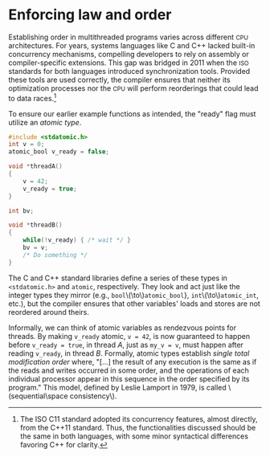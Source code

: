 # Enforcing law and order

Establishing order in multithreaded programs varies across different <small>CPU</small> architectures.
For years, systems languages like C and C++ lacked built-in concurrency mechanisms,
compelling developers to rely on assembly or compiler-specific extensions.
This gap was bridged in 2011 when the <small>ISO</small> standards for both languages introduced synchronization tools.
Provided these tools are used correctly,
the compiler ensures that neither its optimization processes nor the <small>CPU</small> will perform reorderings that could lead to data races.[^a]

To ensure our earlier example functions as intended,
the "ready" flag must utilize an *atomic type*.

```c
#include <stdatomic.h>
int v = 0;
atomic_bool v_ready = false;

void *threadA()
{
    v = 42;
    v_ready = true;
}
```
```c
int bv;

void *threadB()
{
    while(!v_ready) { /* wait */ }
    bv = v;
    /* Do something */
}
```

The C and C++ standard libraries define a series of these types in `<stdatomic.h>` and `atomic`,
respectively.
They look and act just like the integer types they mirror (e.g., `bool`\\(\to\\)`atomic_bool`},
`int`\\(\to\\)`atomic_int`, etc.),
but the compiler ensures that other variables' loads and stores are not reordered around theirs.

Informally, we can think of atomic variables as rendezvous points for threads.
By making `v_ready` atomic,
`v = 42`, is now guaranteed to happen before `v_ready = true`, in thread *A*,
just as `my_v = v`, must happen after reading `v_ready`,
in thread *B*.
Formally, atomic types establish *single total modification order* where,
"[...] the result of any execution is the same as if the reads and writes occurred in some order, and the operations of each individual processor appear in this sequence in the order specified by its program."
This model, defined by Leslie Lamport in 1979,
is called \\(sequential\space consistency\\).

[^a]: The ISO C11 standard adopted its concurrency features,
almost directly, from the C++11 standard.
Thus, the functionalities discussed should be the same in both languages,
with some minor syntactical differences favoring C++ for clarity.
